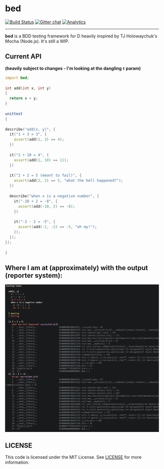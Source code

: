 bed
===
[![Build Status](https://travis-ci.org/yamadapc/bed.svg?branch=master)](https://travis-ci.org/yamadapc/bed)
[![Gitter chat](https://badges.gitter.im/yamadapc/bed.png)](https://gitter.im/yamadapc/bed)
[![Analytics](https://ga-beacon.appspot.com/UA-54450544-1/bed/README)](https://github.com/igrigorik/ga-beacon)
- - -

**bed** is a BDD testing framework for D heavily inspired by TJ Holowaychuk's
Mocha (Node.js). It's still a WIP.

## Current API

**(heavily subject to changes - I'm looking at the dangling `t` param)**

```d
import bed;

int add(int x, int y)
{
  return x + y;
}

unittest
{

describe("add(x, y)", {
  it("1 + 3 = 3", {
    assert(add(1, 3) == 4);
  })

  it("1 + 10 = 4", {
    assert(add(1, 10) == 11);
  })

  it("2 + 2 = 5 (meant to fail)", {
    assert(add(2, 2) == 5, "what the hell happened?");
  })

  describe("when x is a negative number", {
    it("-10 + 2 = -8", {
      assert(add(-10, 2) == -8);
    })

    it("-2 - 2 = -5", {
      assert(add(-2, -2) == -5, "oh my!");
    });
  });
});

}
```

## Where I am at (approximately) with the output (reporter system):

![screenshot](screen.png)

## LICENSE

This code is licensed under the MIT License. See [LICENSE](LICENSE) for more
information.

